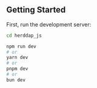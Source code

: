 
## Getting Started

First, run the development server:

```bash
cd herddap_js
```

```bash
npm run dev
# or
yarn dev
# or
pnpm dev
# or
bun dev
```

